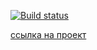 [![Build status](https://ci.appveyor.com/api/projects/status/gbgrx57parw0d5ru?svg=true)](https://ci.appveyor.com/project/Yushkevich-A-A/lodingandsortingdataattribute)

[ссылка на проект](https://yushkevich-a-a.github.io/lodingAndSortingDataAttribute/)